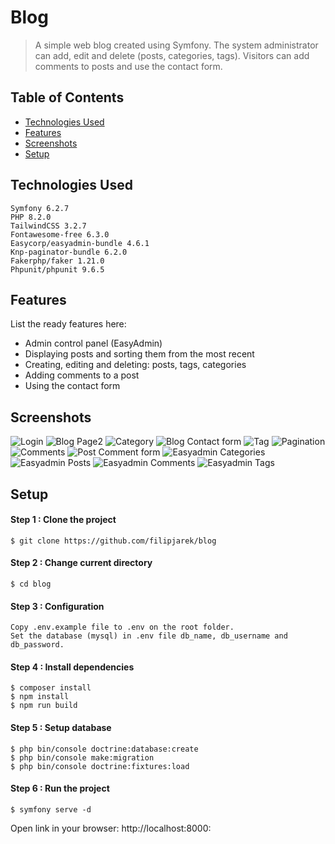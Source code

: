 # Blog
> A simple web blog created using Symfony. The system administrator can add, edit and delete (posts, categories, tags). Visitors can add comments to posts and use the contact form.

## Table of Contents
* [Technologies Used](#technologies-used)
* [Features](#features)
* [Screenshots](#screenshots)
* [Setup](#setup)

## Technologies Used

    Symfony 6.2.7
    PHP 8.2.0
    TailwindCSS 3.2.7
    Fontawesome-free 6.3.0
    Easycorp/easyadmin-bundle 4.6.1
    Knp-paginator-bundle 6.2.0
    Fakerphp/faker 1.21.0
    Phpunit/phpunit 9.6.5
    
## Features
List the ready features here:
- Admin control panel (EasyAdmin)
- Displaying posts and sorting them from the most recent
- Creating, editing and deleting: posts, tags, categories
- Adding comments to a post
- Using the contact form

## Screenshots
![Login](./Screenshots/Screenshot_1.png)
![Blog Page2](./Screenshots/Screenshot_2.png)
![Category](./Screenshots/Screenshot_3.png)
![Blog Contact form](./Screenshots/Screenshot_4.png)
![Tag](./Screenshots/Screenshot_5.png)
![Pagination](./Screenshots/Screenshot_6.png)
![Comments](./Screenshots/Screenshot_7.png)
![Post Comment form](./Screenshots/Screenshot_8.png)
![Easyadmin Categories](./Screenshots/Screenshot_9.png)
![Easyadmin Posts](./Screenshots/Screenshot_10.png)
![Easyadmin Comments](./Screenshots/Screenshot_11.png)
![Easyadmin Tags](./Screenshots/Screenshot_12.png)

## Setup
#### Step 1 : Clone the project
```
$ git clone https://github.com/filipjarek/blog
```
#### Step 2 : Change current directory
```
$ cd blog
```
#### Step 3 : Configuration
```
Copy .env.example file to .env on the root folder.
Set the database (mysql) in .env file db_name, db_username and db_password.
```
#### Step 4 : Install dependencies
```
$ composer install
$ npm install
$ npm run build
```
#### Step 5 : Setup database
```
$ php bin/console doctrine:database:create
$ php bin/console make:migration
$ php bin/console doctrine:fixtures:load
```
#### Step 6 : Run the project
```
$ symfony serve -d
```
Open link in your browser: http://localhost:8000:

